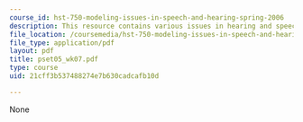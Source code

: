 ```yaml
---
course_id: hst-750-modeling-issues-in-speech-and-hearing-spring-2006
description: This resource contains various issues in hearing and speech.
file_location: /coursemedia/hst-750-modeling-issues-in-speech-and-hearing-spring-2006/21cff3b537488274e7b630cadcafb10d_pset05_wk07.pdf
file_type: application/pdf
layout: pdf
title: pset05_wk07.pdf
type: course
uid: 21cff3b537488274e7b630cadcafb10d

---
```

None